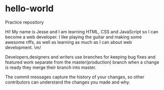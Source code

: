 # hello-world
Practice repository

Hi! My name is Jesse and I am learning HTML, CSS and JavaScript so I can become a web developer. I like playing the guitar and making some awesome riffs, as well as learning as much as I can about web development. \m/ 

Developers,designers and writers use branches for keeping bug fixes and featured work separate from the master(production) branch when a change is ready they merge their branch into master.

The commit messages capture the history of your changes, so other contributors can understand the changes you made and why.
